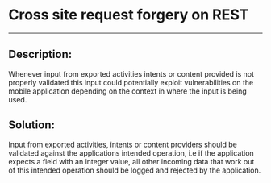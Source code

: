# Cross site request forgery on REST
-------

## Description:

Whenever input from exported activities intents or content provided is not properly validated
this input could potentially exploit vulnerabilities on the mobile application depending on
the context in where the input is being used.

## Solution:

Input from exported activities, intents or content providers should be validated against 
the applications intended operation, i.e if the application expects a field with an integer value,
all other incoming data that work out of this intended operation should be logged and rejected
by the application.
